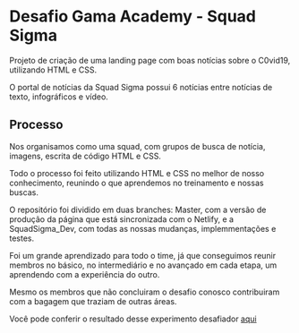 # Desafio Gama Academy - Squad Sigma
Projeto de criação de uma landing page com boas notícias sobre o C0vid19, utilizando HTML e CSS.

O portal de notícias da Squad Sigma possui 6 notícias entre notícias de texto, infográficos e vídeo.

## Processo

Nos organisamos como uma squad, com grupos de busca de notícia, imagens, escrita de código HTML e CSS.

Todo o processo foi feito utilizando HTML e CSS no melhor de nosso conhecimento, reunindo o que aprendemos no treinamento e nossas buscas.

O repositório foi dividido em duas branches: Master, com a versão de produção da página que está sincronizada com o Netlify, e a SquadSigma_Dev, com todas as nossas mudanças, implemmentações e testes.

Foi um grande aprendizado para todo o time, já que conseguimos reunir membros no básico, no intermediário e no avançado em cada etapa, um aprendendo com a experiência do outro.

Mesmo os membros que não concluiram o desafio conosco contribuiram com a bagagem que traziam de outras áreas.

Você pode conferir o resultado desse experimento desafiador [aqui](https://squadsigma.netlify.com)